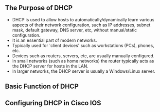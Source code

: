 ## The Purpose of DHCP
* DHCP is used to allow hosts to automatically/dynamically learn various aspects of their network configuration, such as IP addresses, subnet mask, default gateway, DNS server, etc, without manual/static configuration.
* It is an essential part of modern networks.
* Typically used for 'client devices' such as workstations (PCs), phones, etc.
* Devices such as routers, servers, etc, are usually manually configured.
* In small networks (such as home networks) the router typically acts as the DHCP server for hosts in the LAN.
* In larger networks, the DHCP server is usually a Windows/Linux server.
## Basic Function of DHCP
## Configuring DHCP in Cisco IOS


